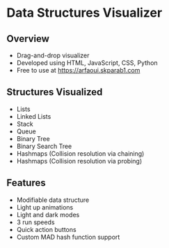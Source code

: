 # Data Structures Visualizer

## Overview
- Drag-and-drop visualizer
- Developed using HTML, JavaScript, CSS, Python
- Free to use at https://arfaoui.skparab1.com

## Structures Visualized
- Lists
- Linked Lists
- Stack
- Queue
- Binary Tree
- Binary Search Tree
- Hashmaps (Collision resolution via chaining)
- Hashmaps (Collision resolution via probing)

## Features
- Modifiable data structure
- Light up animations
- Light and dark modes
- 3 run speeds
- Quick action buttons
- Custom MAD hash function support